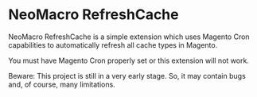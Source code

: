 # NeoMacro RefreshCache

NeoMacro RefreshCache is a simple extension which uses Magento Cron capabilities to
automatically refresh all cache types in Magento.

You must have Magento Cron properly set or this extension will not work.

Beware: This project is still in a very early stage. So, it may contain bugs and, of course, many limitations.
